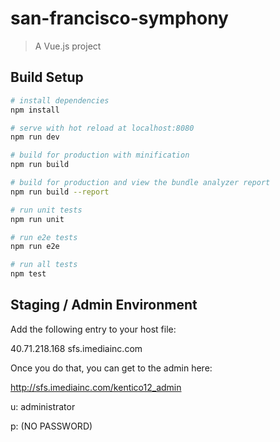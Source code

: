 # san-francisco-symphony

> A Vue.js project

## Build Setup

``` bash
# install dependencies
npm install

# serve with hot reload at localhost:8080
npm run dev

# build for production with minification
npm run build

# build for production and view the bundle analyzer report
npm run build --report

# run unit tests
npm run unit

# run e2e tests
npm run e2e

# run all tests
npm test
```

## Staging / Admin Environment

Add the following entry to your host file:
 
40.71.218.168   sfs.imediainc.com
 
Once you do that, you can get to the admin here:
 
http://sfs.imediainc.com/kentico12_admin
 
u: administrator

p: (NO PASSWORD)
